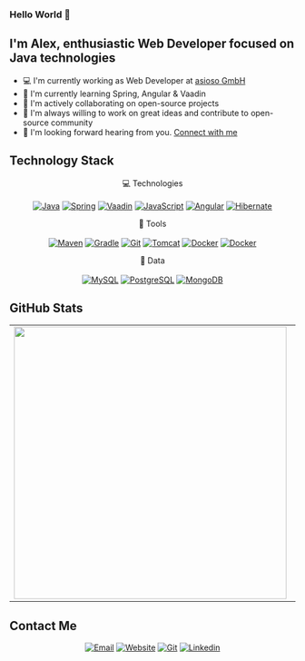 ### Hello World 👋

## I'm Alex, enthusiastic Web Developer focused on Java technologies

- 💻 I'm currently working as Web Developer at [asioso GmbH](https://www.asioso.com/en)
- 📖 I'm currently learning Spring, Angular & Vaadin
- 🚀 I'm actively collaborating on open-source projects
- 👣 I'm always willing to work on great ideas and contribute to open-source community
- 📝 I'm looking forward hearing from you. [Connect with me](https://www.alxtr42.com/)


## Technology Stack

<p align='center'>
  💻 Technologies<br/><br/>
  <a href="#"><img alt="Java" src="https://img.shields.io/badge/Java-007396?style=for-the-badge&logo=java&logoColor=white" /></a>
  <a href="#"><img alt="Spring" src="https://img.shields.io/badge/Spring-6DB33F?style=for-the-badge&logo=spring&logoColor=white" /></a>
  <a href="#"><img alt="Vaadin" src="https://img.shields.io/badge/Vaadin-00B4F0?style=for-the-badge&logo=vaadin&logoColor=white" /></a>
  <a href="#"><img alt="JavaScript" src="https://img.shields.io/badge/TypeScript-3178C6?style=for-the-badge&logo=typescript&logoColor=white" /></a>
  <a href="#"><img alt="Angular" src="https://img.shields.io/badge/Angular-DD0031?style=for-the-badge&logo=angular&logoColor=white" /></a>
  <a href="#"><img alt="Hibernate" src="https://img.shields.io/badge/Hibernate-59666C?style=for-the-badge&logo=hibernate&logoColor=white" /></a>
</p>

<p align='center'>
  🧰 Tools<br/><br/>
    <a href="#"><img alt="Maven" src="https://img.shields.io/badge/Maven-C71A36?style=for-the-badge&logo=apache-maven&logoColor=white" /></a>
    <a href="#"><img alt="Gradle" src="https://img.shields.io/badge/gradle-02303A?style=for-the-badge&logo=gradle&logoColor=white" /></a>
    <a href="#"><img alt="Git" src="https://img.shields.io/badge/git-F05032?style=for-the-badge&logo=git&logoColor=white" /></a>
    <a href="#"><img alt="Tomcat" src="https://img.shields.io/badge/tomcat-F8DC75?style=for-the-badge&logo=apache-tomcat&logoColor=black" /></a>
    <a href="#"><img alt="Docker" src="https://img.shields.io/badge/Postman-FF6C37?style=for-the-badge&logo=postman&logoColor=white" /></a>
    <a href="#"><img alt="Docker" src="https://img.shields.io/badge/docker-2496ED?style=for-the-badge&logo=docker&logoColor=white" /></a>
</p>

<p align='center'>
  💾 Data<br/><br/>
    <a href="#"><img alt="MySQL" src="https://img.shields.io/badge/MySql-4479A1?style=for-the-badge&logo=mysql&logoColor=white" /></a>
    <a href="#"><img alt="PostgreSQL" src="https://img.shields.io/badge/Postgresql-336791?style=for-the-badge&logo=postgresql&logoColor=white" /></a>
    <a href="#"><img alt="MongoDB" src="https://img.shields.io/badge/MongoDB-47A248?style=for-the-badge&logo=mongodb&logoColor=white" /></a>
</p>

## GitHub Stats

<center>
  <table>
    <tr>
        <td><a href="#"><img width="480px" align="left" src="https://github-readme-stats.vercel.app/api?username=aleksandar-trifunovic&show_icons=true&hide_border=true&count_private=true&include_all_commits=true&theme=dark" /></a></td>
        <td><a href="#"><img width="380px" align="left" src="https://github-readme-stats.vercel.app/api/top-langs/?username=aleksandar-trifunovic&hide=html&theme=dark&langs_count=10&hide_border=true&layout=compact"/></a></td>
    </tr>   
  </table>
</center>

## Contact Me
<p align='center'>
    <a href="mailto:aleksandar.trifunovic96@outlook.com"><img alt="Email" src="https://img.shields.io/badge/Email-0A66C2?style=for-the-badge&logo=minutemailer&logoColor=white" /></a>
    <a href="https://www.alxtr42.com/"><img alt="Website" src="https://img.shields.io/badge/Website-0A66C2?style=for-the-badge&logo=webflow&logoColor=white" /></a>
    <a href="https://github.com/aleksandar-trifunovic"><img alt="Git" src="https://img.shields.io/badge/Github-0A66C2?style=for-the-badge&logo=github&logoColor=white" /></a>
    <a href="https://www.linkedin.com/in/alxtr42/"><img alt="Linkedin" src="https://img.shields.io/badge/Linkedin-0A66C2?style=for-the-badge&logo=linkedin&logoColor=white" /></a>
</p>

